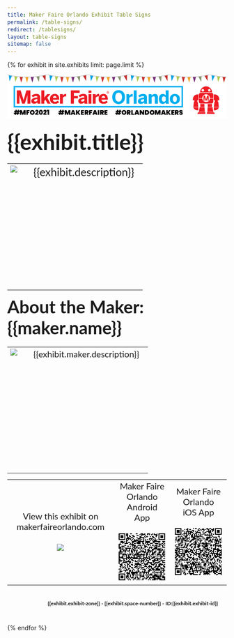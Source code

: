 ```yaml
---
title: Maker Faire Orlando Exhibit Table Signs
permalink: /table-signs/
redirect: /tablesigns/
layout: table-signs
sitemap: false
---
```


{% for exhibit in site.exhibits limit: page.limit %}

<div style="page-break-after: always">
<img style="margin-bottom:20px;" src="/assets/images/site-branding/2021/mfo_table_sign_header_2021_v1_1000.jpg" alt="Maker Faire Orlando">
  <div style="margin-bottom:20px; font-family:lato; font-weight:bold; font-size:50px">{{exhibit.title}}</div>
  <table>
    <tr>
      <td>
        <div style="height: 280px">
          <img style="float: left; max-width: 400px; max-height: 280px; margin-bottom:20px;" src='{{exhibit.image-primary.large}}'/></div>
      </td>
      <td valign="top" style="padding-left:30px; padding-right:20px; font-family:lato; font-size:25px">
        <div style="height:280px; overflow:hidden;">{{exhibit.description}}</div>
      </td>
    </tr>

  </table>

  <div style="margin-bottom:20px; font-family:lato; font-weight:bold; font-size:40px">About the Maker: {{maker.name}}</div>
   <table>
    <tr>
      <td>
        <div style="height: 280px">
<img style="float: left; max-width: 280px; max-height: 300px; margin-bottom:20px;" src='{{exhibit.maker.image-primary}}'/></div>
      </td>
      <td valign="top" style="padding-left:30px; padding-right:20px; font-family:lato; font-size:20px">
        <div style="height:280px; overflow:hidden;">{{exhibit.maker.description}}</div>
      </td>
    </tr>

  </table>



  <table>
    <tr>
      <td style="text-align:center; width:400px; font-family:lato; font-size:20px;">
        View this exhibit on<br>makerfaireorlando.com<br><br>
        <img src='https://api.qrserver.com/v1/create-qr-code/?size=150x150&data=https://www.makerfaireorlando.com{{exhibit.permalink}}'/>
      </td>
      <td style="text-align:center;width:400px; font-family:lato; font-size:20px;">
        Maker Faire Orlando<br> Android App<br><br>
        <img width="150px" src='/assets/images/site-branding/android_qr_code_150px.png'/>
      </td>
      <td style="text-align:center;width:400px; font-family:lato; font-size:20px;">
        Maker Faire Orlando<br> iOS App<br><br>
        <img width="150px" src='/assets/images/site-branding/ios_qr_code_150px.png'/>
      </td>
    </tr>
  </table>
  <div style="padding:20px; text-align:right; margin-bottom:20px; font-family:lato; font-weight:bold; font-size:12px">{{exhibit.exhibit-zone}} - {{exhibit.space-number}} - ID:{{exhibit.exhibit-id}}</div>

</div>

{% endfor %}
